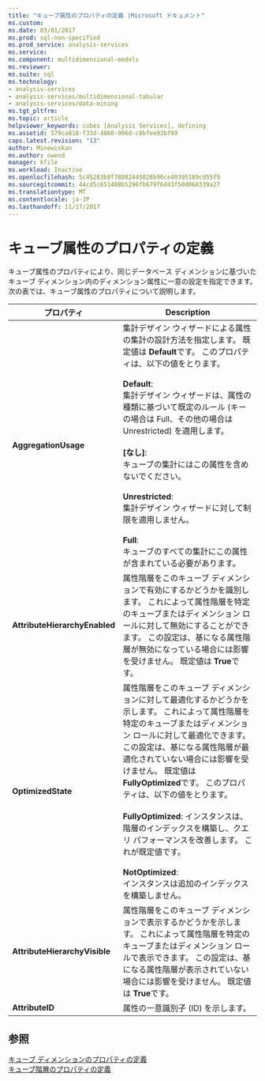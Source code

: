 ```yaml
---
title: "キューブ属性のプロパティの定義 |Microsoft ドキュメント"
ms.custom: 
ms.date: 03/01/2017
ms.prod: sql-non-specified
ms.prod_service: analysis-services
ms.service: 
ms.component: multidimensional-models
ms.reviewer: 
ms.suite: sql
ms.technology:
- analysis-services
- analysis-services/multidimensional-tabular
- analysis-services/data-mining
ms.tgt_pltfrm: 
ms.topic: article
helpviewer_keywords: cubes [Analysis Services], defining
ms.assetid: 579ca818-f33d-4060-906d-c8bfee93bf99
caps.latest.revision: "13"
author: Minewiskan
ms.author: owend
manager: kfile
ms.workload: Inactive
ms.openlocfilehash: 5c45283b8f78802445028b96ce40395189cd55f9
ms.sourcegitcommit: 44cd5c651488b5296fb679f6d43f50d068339a27
ms.translationtype: MT
ms.contentlocale: ja-JP
ms.lasthandoff: 11/17/2017
---
```

# <a name="define-cube-attribute-properties"></a>キューブ属性のプロパティの定義
  キューブ属性のプロパティにより、同じデータベース ディメンションに基づいたキューブ ディメンション内のディメンション属性に一意の設定を指定できます。 次の表では、キューブ属性のプロパティについて説明します。  
  
|プロパティ|Description|  
|--------------|-----------------|  
|**AggregationUsage**|集計デザイン ウィザードによる属性の集計の設計方法を指定します。 既定値は **Default**です。 このプロパティは、以下の値をとります。<br /><br /> **Default**:<br />                    集計デザイン ウィザードは、属性の種類に基づいて既定のルール (キーの場合は Full、その他の場合は Unrestricted) を適用します。<br /><br /> **[なし]**:<br />                    キューブの集計にはこの属性を含めないでください。<br /><br /> **Unrestricted**:<br />                    集計デザイン ウィザードに対して制限を適用しません。<br /><br /> **Full**:<br />                    キューブのすべての集計にこの属性が含まれている必要があります。|  
|**AttributeHierarchyEnabled**|属性階層をこのキューブ ディメンションで有効にするかどうかを識別します。 これによって属性階層を特定のキューブまたはディメンション ロールに対して無効にすることができます。 この設定は、基になる属性階層が無効になっている場合には影響を受けません。 既定値は **True**です。|  
|**OptimizedState**|属性階層をこのキューブ ディメンションに対して最適化するかどうかを示します。 これによって属性階層を特定のキューブまたはディメンション ロールに対して最適化できます。 この設定は、基になる属性階層が最適化されていない場合には影響を受けません。 既定値は **FullyOptimized**です。 このプロパティは、以下の値をとります。<br /><br /> **FullyOptimized**: インスタンスは、階層のインデックスを構築し、クエリ パフォーマンスを改善します。 これが既定値です。<br /><br /> **NotOptimized**:<br />                    インスタンスは追加のインデックスを構築しません。|  
|**AttributeHierarchyVisible**|属性階層をこのキューブ ディメンションで表示するかどうかを示します。 これによって属性階層を特定のキューブまたはディメンション ロールで表示できます。 この設定は、基になる属性階層が表示されていない場合には影響を受けません。 既定値は **True**です。|  
|**AttributeID**|属性の一意識別子 (ID) を示します。|  
  
## <a name="see-also"></a>参照  
 [キューブ ディメンションのプロパティの定義](../../analysis-services/multidimensional-models/define-cube-dimension-properties.md)   
 [キューブ階層のプロパティの定義](../../analysis-services/multidimensional-models/define-cube-hierarchy-properties.md)  
  
  
